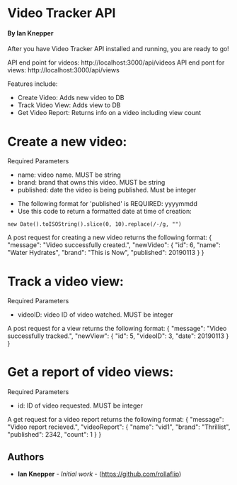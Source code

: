 # Video Tracker API

#### By Ian Knepper

After you have Video Tracker API installed and running, you are ready to go!

API end point for videos: http://localhost:3000/api/videos
API end pont for views: http://localhost:3000/api/views

Features include:
- Create Video: Adds new video to DB
- Track Video View: Adds view to DB
- Get Video Report: Returns info on a video including view count

# Create a new video:
Required Parameters
- name: video name. MUST be string
- brand: brand that owns this video. MUST be string
- published: date the video is being published. Must be integer

* The following format for 'published' is REQUIRED: yyyymmdd
* Use this code to return a formatted date at time of creation:
```
new Date().toISOString().slice(0, 10).replace(/-/g, "")
```

A post request for creating a new video returns the following format:
{
    "message": "Video successfully created.",
    "newVideo": {
        "id": 6,
        "name": "Water Hydrates",
        "brand": "This is Now",
        "published": 20190113
    }
}

# Track a video view:
Required Parameters
- videoID: video ID of video watched. MUST be integer

A post request for a view returns the following format:
{
    "message": "Video successfully tracked.",
    "newView": {
        "id": 5,
        "videoID": 3,
        "date": 20190113
    }
}

# Get a report of video views:
Required Parameters
- id: ID of video requested. MUST be integer

A get request for a video report returns the following format:
{
    "message": "Video report recieved.",
    "videoReport": {
        "name": "vid1",
        "brand": "Thrillist",
        "published": 2342,
        "count": 1
    }
}

## Authors
- **Ian Knepper** - _Initial work_ - (https://github.com/rollaflip)
